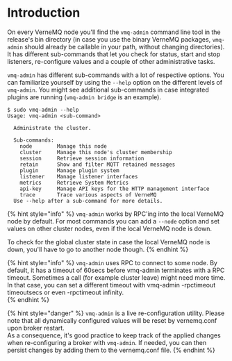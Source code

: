 # Introduction

On every VerneMQ node you'll find the `vmq-admin` command line tool in the release's bin directory (in case you use the binary VerneMQ packages, `vmq-admin` should already be callable in your path, without changing directories). It has different sub-commands that let you check for status, start and stop listeners, re-configure values and a couple of other administrative tasks.

`vmq-admin` has different sub-commands with a lot of respective options. You can familiarize yourself by using the `--help` option on the different levels of `vmq-admin`. You might see additional sub-commands in case integrated plugins are running (`vmq-admin bridge` is an example).

```text
$ sudo vmq-admin --help       
Usage: vmq-admin <sub-command>

  Administrate the cluster.

  Sub-commands:
    node        Manage this node
    cluster     Manage this node's cluster membership
    session     Retrieve session information
    retain      Show and filter MQTT retained messages
    plugin      Manage plugin system
    listener    Manage listener interfaces
    metrics     Retrieve System Metrics
    api-key     Manage API keys for the HTTP management interface
    trace       Trace various aspects of VerneMQ
  Use --help after a sub-command for more details.
```

{% hint style="info" %}
`vmq-admin` works by RPC'ing into the local VerneMQ node by default. For most commands you can add a `--node` option and set values on other cluster nodes, even if the local VerneMQ node is down.   
  
To check for the global cluster state in case the local VerneMQ node is down, you'll have to go to another node though.
{% endhint %}

{% hint style="info" %}
`vmq-admin` uses RPC to connect to some node. By default, it has a timeout of 60secs before vmq-admin terminates with a RPC timeout. Sometimes a call (for example cluster leave) might need more time. In that case, you can set a different timeout with vmq-admin -rpctimeout timeoutsecs or even -rpctimeout infinity.  
{% endhint %}

{% hint style="danger" %}
`vmq-admin` is a live re-configuration utility. Please note that all dynamically configured values will be reset by vernemq.conf upon broker restart.   
 As a consequence, it's good practice to keep track of the applied changes when re-configuring a broker with `vmq-admin`. If needed, you can then persist changes by adding them to the vernemq.conf file.
{% endhint %}
